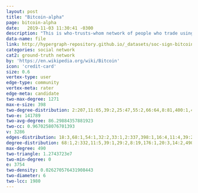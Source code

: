 ```yaml
---
layout: post
title: "Bitcoin-alpha"
page: bitcoin-alpha
date:   2019-11-03 11:30:41 -0300
description: "This is who-trusts-whom network of people who trade using Bitcoin on a platform called Bitcoin Alpha. Since Bitcoin users are anonymous, there is a need to maintain a record of users' reputation to prevent transactions with fraudulent and risky users. Members of Bitcoin Alpha rate other members in a scale of -10 (total distrust) to +10 (total trust) in steps of 1. This is the first explicit weighted signed directed network available for research."
data-name: file
link: http://hypergraph-repository.github.io/_datasets/soc-sign-bitcoin-alpha.csv.hgf
categories: social network
cat2: ground-truth network
by: 'https://en.wikipedia.org/wiki/Bitcoin'
icon: 'credit-card'
size: 0.6
vertex-type: user
edge-type: community
vertex-meta: rater
edge-meta: candidate
two-max-degree: 1271
max-e-size: 398
two-degree-distribution: 2:207,11:65,39:2,25:47,55:2,66:64,8:81,400:1,435:1,176:165,31:60,14:27,407:1,70:1,33:1,52:1,403:4,406:1,18:53,165:3,282:1,166:2,26:2,397:364,187:1,35:34,65:2,64:3,17:50,4:129,168:2,13:15,117:114,67:68,93:91,94:2,1:339,54:53,32:34,50:46,190:1,40:2,214:1,171:1,188:1,441:1,128:1,43:42,7:69,9:46,0:21,178:1,179:2,3:163,401:3,404:1,847:1,118:2,38:72,36:1,12:50,167:2,398:8,16:1,169:1,399:7,196:1,456:1,10:38,162:129,186:1,19:58,51:3,22:23,6:50,429:1,24:24,191:1,177:4,277:1,53:51,28:28,5:88,163:11,63:58,405:2,1271:1,56:1,508:1,164:7,15:63
two-e: 141789
two-avg-degree: 86.29884357881923
two-cc: 0.9670258076701393
v: 3286
edges-distribution: 18:3,68:1,54:1,32:2,33:1,2:337,398:1,16:4,11:4,39:2,7:8,9:10,25:1,55:1,10:5,26:2,29:1,19:3,64:1,51:1,8:10,6:18,44:1,4:54,177:1,3:105,5:32,118:1,20:3,23:1,163:1,13:4,14:1,67:1,36:1,94:1,15:2,12:6,1:3122
degree-distribution: 68:1,2:332,11:5,39:1,29:2,8:19,176:1,20:3,14:2,490:1,52:1,18:1,26:1,130:1,17:1,4:50,13:1,99:1,115:1,30:1,1:2649,82:1,7:13,9:17,34:1,3:106,61:1,12:3,98:1,16:3,21:1,10:4,162:1,19:3,22:2,6:16,24:1,116:1,28:2,5:25,23:1,56:1,41:1,15:6
max-degree: 490
two-triangle: 1.2743723e7
two-min-degree: 0
e: 3754
two-density: 0.026270576431908443
two-diameter: 6
two-lcc: 1980
---
```

